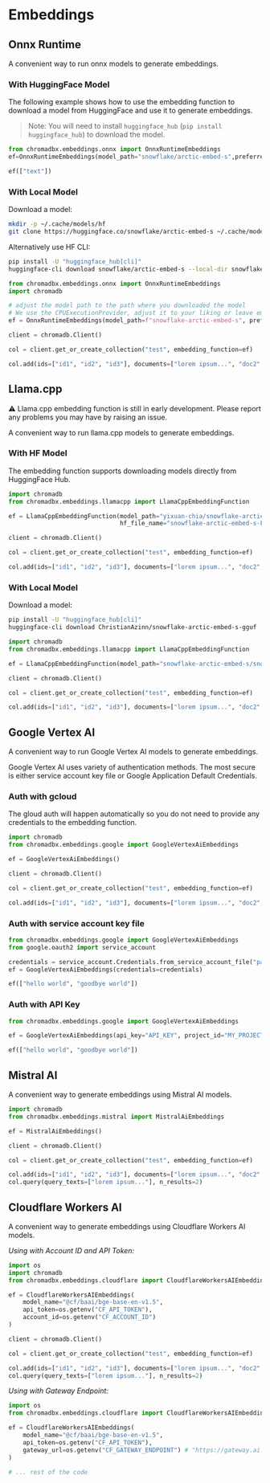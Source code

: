 # Embeddings

## Onnx Runtime

A convenient way to run onnx models to generate embeddings.

### With HuggingFace Model

The following example shows how to use the embedding function to download a model from HuggingFace and use it to generate embeddings.

> Note: You will need to install `huggingface_hub` (`pip install huggingface_hub`) to download the model.

```python
from chromadbx.embeddings.onnx import OnnxRuntimeEmbeddings
ef=OnnxRuntimeEmbeddings(model_path="snowflake/arctic-embed-s",preferred_providers=["CPUExecutionProvider"],hf_download=True)

ef(["text"])
```

### With Local Model

Download a model:

```bash
mkdir -p ~/.cache/models/hf
git clone https://huggingface.co/snowflake/arctic-embed-s ~/.cache/models/hf/snowflake-arctic-embed-s
```

Alternatively use HF CLI:

```bash
pip install -U "huggingface_hub[cli]"
huggingface-cli download snowflake/arctic-embed-s --local-dir snowflake-arctic-embed-s
```

```python
from chromadbx.embeddings.onnx import OnnxRuntimeEmbeddings
import chromadb

# adjust the model path to the path where you downloaded the model
# We use the CPUExecutionProvider, adjust it to your liking or leave empty to let onnx choose the most appropriate provider
ef = OnnxRuntimeEmbeddings(model_path=f"snowflake-arctic-embed-s", preferred_providers=["CPUExecutionProvider"])

client = chromadb.Client()

col = client.get_or_create_collection("test", embedding_function=ef)

col.add(ids=["id1", "id2", "id3"], documents=["lorem ipsum...", "doc2", "doc3"])
```

## Llama.cpp

⚠️ Llama.cpp embedding function is still in early development. Please report any problems you may have by raising an
issue.

A convenient way to run llama.cpp models to generate embeddings.

### With HF Model

The embedding function supports downloading models directly from HuggingFace Hub.

```py
import chromadb
from chromadbx.embeddings.llamacpp import LlamaCppEmbeddingFunction

ef = LlamaCppEmbeddingFunction(model_path="yixuan-chia/snowflake-arctic-embed-s-GGUF",
                               hf_file_name="snowflake-arctic-embed-s-F32.gguf")

client = chromadb.Client()

col = client.get_or_create_collection("test", embedding_function=ef)

col.add(ids=["id1", "id2", "id3"], documents=["lorem ipsum...", "doc2", "doc3"])

```

### With Local Model

Download a model:

```bash
pip install -U "huggingface_hub[cli]"
huggingface-cli download ChristianAzinn/snowflake-arctic-embed-s-gguf --include=snowflake-arctic-embed-s-f16.GGUF --local-dir snowflake-arctic-embed-s
```

```python
import chromadb
from chromadbx.embeddings.llamacpp import LlamaCppEmbeddingFunction

ef = LlamaCppEmbeddingFunction(model_path="snowflake-arctic-embed-s/snowflake-arctic-embed-s-f16.GGUF")

client = chromadb.Client()

col = client.get_or_create_collection("test", embedding_function=ef)

col.add(ids=["id1", "id2", "id3"], documents=["lorem ipsum...", "doc2", "doc3"])
```

## Google Vertex AI

A convenient way to run Google Vertex AI models to generate embeddings.

Google Vertex AI uses variety of authentication methods. The most secure is either service account key file or Google Application Default Credentials.

### Auth with gcloud

The gloud auth will happen automatically so you do not need to provide any credentials to the embedding function.

```py
import chromadb
from chromadbx.embeddings.google import GoogleVertexAiEmbeddings

ef = GoogleVertexAiEmbeddings()

client = chromadb.Client()

col = client.get_or_create_collection("test", embedding_function=ef)

col.add(ids=["id1", "id2", "id3"], documents=["lorem ipsum...", "doc2", "doc3"])
```

### Auth with service account key file

```py
from chromadbx.embeddings.google import GoogleVertexAiEmbeddings
from google.oauth2 import service_account

credentials = service_account.Credentials.from_service_account_file("path/to/service-account-key.json")
ef = GoogleVertexAiEmbeddings(credentials=credentials)

ef(["hello world", "goodbye world"])
```

### Auth with API Key

```py
from chromadbx.embeddings.google import GoogleVertexAiEmbeddings

ef = GoogleVertexAiEmbeddings(api_key="API_KEY", project_id="MY_PROJECT_ID")

ef(["hello world", "goodbye world"])
```

## Mistral AI

A convenient way to generate embeddings using Mistral AI models.


```py
import chromadb
from chromadbx.embeddings.mistral import MistralAiEmbeddings

ef = MistralAiEmbeddings()

client = chromadb.Client()

col = client.get_or_create_collection("test", embedding_function=ef)

col.add(ids=["id1", "id2", "id3"], documents=["lorem ipsum...", "doc2", "doc3"])
col.query(query_texts=["lorem ipsum..."], n_results=2)
```


## Cloudflare Workers AI

A convenient way to generate embeddings using Cloudflare Workers AI models.

_Using with Account ID and API Token:_

```py
import os
import chromadb
from chromadbx.embeddings.cloudflare import CloudflareWorkersAIEmbeddings

ef = CloudflareWorkersAIEmbeddings(
    model_name="@cf/baai/bge-base-en-v1.5",
    api_token=os.getenv("CF_API_TOKEN"),
    account_id=os.getenv("CF_ACCOUNT_ID")
)

client = chromadb.Client()

col = client.get_or_create_collection("test", embedding_function=ef)

col.add(ids=["id1", "id2", "id3"], documents=["lorem ipsum...", "doc2", "doc3"])
col.query(query_texts=["lorem ipsum..."], n_results=2)
```

_Using with Gateway Endpoint:_

```py
import os
from chromadbx.embeddings.cloudflare import CloudflareWorkersAIEmbeddings

ef = CloudflareWorkersAIEmbeddings(
    model_name="@cf/baai/bge-base-en-v1.5",
    api_token=os.getenv("CF_API_TOKEN"),
    gateway_url=os.getenv("CF_GATEWAY_ENDPOINT") # "https://gateway.ai.cloudflare.com/v1/[account_id]/[project]/workers-ai"
)

# ... rest of the code
```
